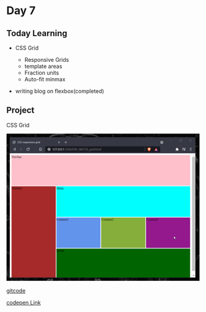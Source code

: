 # Day 7

## **Today Learning**

- CSS Grid

  - Responsive Grids
  - template areas
  - Fraction units
  - Auto-fit minmax

- writing blog on flexbox(completed)

## Project

CSS Grid

![grid](./Assets/cssGrid.gif)

[gitcode](./Project/)

[codepen Link](https://codepen.io/arpit0498-the-vuer/pen/LYgjjGQ)
